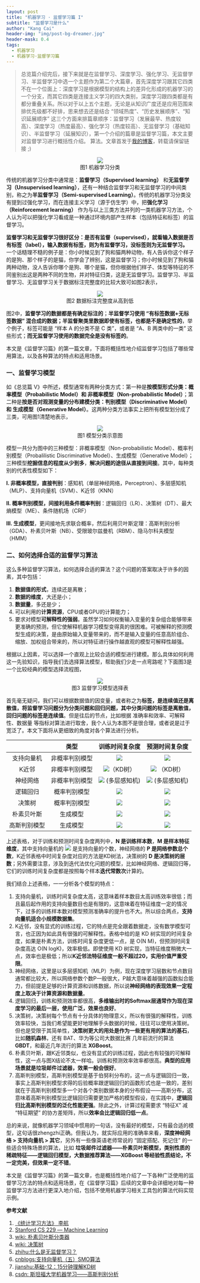 ```yaml
---
layout: post
title: "机器学习 · 监督学习篇 I"
subtitle: "监督学习是什么"
author: "Kang Cai"
header-img: "img/post-bg-dreamer.jpg"
header-mask: 0.4
tags:
  - 机器学习
  - 机器学习·监督学习篇
---
```


> 总览篇介绍完后，接下来就是在监督学习、深度学习、强化学习、无监督学习、半监督学习中选一个主题作为第二个大篇章，首先深度学习跟其它四类不在一个位面上：深度学习是根据模型的结构上的差异化形成的机器学习的一个分支，而其它四类是连接主义学习的四大类别，深度学习跟四类都是有都分重叠关系。所以对于以上五个主题，无论是从知识广度还是应用范围来排优先级都不好排，思来想去还是结合 “领域热度”、“历史发展顺序”、“知识延展顺序” 这三个方面来排篇章顺序：监督学习（发展最早、热度较高）、深度学习（热度最高）、强化学习（热度较高）、无监督学习（基础知识）、半监督学习（延展知识），第一个介绍的篇章是监督学习篇，本文主要对监督学习进行概括性介绍。
> 算法。文章首发于[我的博客](https://kangcai.github.io/)，转载请保留链接 ;)

<center>
<img src="https://kangcai.github.io/img/in-post/post-ml/learning classification2.png"/>
</center>
<center>图1 机器学习分类</center>

传统的机器学习分类中通常是：**监督学习（Supervised learning）** 和**无监督学习（Unsupervised learning）**，还有一种结合监督学习和无监督学习的中间类别，称之为**半监督学习（Semi-supervised Learning）**。传统的机器学习分类没有提到过强化学习，而在连接主义学习（源于仿生学）中，把**强化学习（Reinforcement learning）** 作为与以上三类方法并列的一类机器学习方法，个人认为可以把强化学习看成是一种通过环境内部产生样本（包括特征和标签）的监督学习。

**监督学习和无监督学习很好区分：是否有监督（supervised），就看输入数据是否有标签（label），输入数据有标签，则为有监督学习，没标签则为无监督学习。** 一个话糙理不糙的例子是：你小时候见到了狗和猫两种动物，有人告诉你这个样子的是狗、那个样子的是猫，你学会了辨别，这是监督学习；你小时候见到了狗和猫两种动物，没人告诉你哪个是狗、哪个是猫，但你根据他们样子、体型等特征的不同鉴别出这是两种不同的生物，并对特征归类，这是无监督学习。监督学习、半监督学习、无监督学习关于数据标注完整度的比较大致可如图2表示，

<center>
<img src="https://kangcai.github.io/img/in-post/post-ml/learning classification.png"/>
</center>
<center>图2 数据标注完整度从高到低</center>

图2中，**监督学习的数据都是有确定标注的**；**半监督学习使用 “有标签数据+无标签数据” 混合成的数据；半监督聚类里数据即使有标签，也都是不是确定性的**，举个例子，标签可能是 “样本 A 的分类不是 C 类”，或者是 “A、B 两类中的一类” 这些形式；**而无监督学习使用的数据完全是没有标签的**。

本文是《监督学习篇》的第一篇文章，下面将概括性地介绍监督学习包括了哪些常用算法，以及各种算法的特点和适用场景。

### 一、监督学习模型

如《总览篇 V》中所述，模型通常有两种分类方式：第一种是**按模型形式分类：概率模型（Probabilistic Model）和 非概率模型（Non-probabilistic Model）**；第二种是**按是否对观测变量的分布建模分类：判别模型（Discriminative Model）和 生成模型（Generative Model）**。这两种分类方法事实上把所有模型划分成了三类，可用图1清楚地表示，

<center>
<img src="https://kangcai.github.io/img/in-post/post-ml/Model classification.png"/>
</center>
<center>图1 模型分类示意图</center>

模型一共分为图中的三种模型：非概率模型（Non-probabilistic Model）、概率判别模型（Probalilistic Discriminative Model）、生成模型（Generative Model）；三种模型**挖掘信息的程度从少到多**，**解决问题的途径从直接到间接**。其中，每种类别的代表性模型如下：

**I. 非概率模型，直接判别**：感知机（单层神经网络，Perceptron）、多层感知机（MLP）、支持向量机（SVM）、K近邻（KNN）

**II. 概率判别模型，间接利用条件概率判别**：逻辑回归（LR）、决策树（DT）、最大熵模型（ME）、条件随机场（CRF）

**III. 生成模型**，更间接地先求联合概率，然后利用贝叶斯定理：高斯判别分析（GDA）、朴素贝叶斯（NB）、受限玻尔兹曼机（RBM）、隐马尔科夫模型（HMM）

### 二、如何选择合适的监督学习算法

这么多种监督学习算法，如何选择合适的算法？这个问题的答案取决于许多的因素，其中包括：

1. **数据值的形式**，连续还是离散；
2. **数据的维度**，大还是小；
3. **数据量**，多还是少；
3. 可以利用的**计算资源**，CPU或者GPU的计算能力；
4. 要求对模型**可解释性的强弱**。虽然学习如何权衡输入变量的复杂组合能够带来更准确的预测，但它使解释机器学习模型变得真的很困难。可被解释的预测模型生成的决策，是由原始输入变量带来的，而不是输入变量的任意高阶组合、缩放、加权组合带来的，所以对特征进行操作越直观的模型可解释性越强。

根据以上因素，可以选择一个直观上比较合适的模型进行建模。那么具体如何利用这一先验知识，指导我们去选择算法模型，帮助我们少走一点弯路呢？下面图3是一个比较经典的模型选择流程图，

<center>
<img src="https://kangcai.github.io/img/in-post/post-ml/supervised learning model cheeting sheet.png"/>
</center>
<center>图3 监督学习模型选择表</center>

首先毫无疑问，我们可以根据数据值的因变量，或者称之为**标签，是连续值还是离散值，将监督学习问题分为分类问题和回归问题，其中分类问题的标签是离散值，回归问题的标签是连续值**。但是往后的节点，比如根据 准确率和效率、可解释性、数据量 等指标对算法进行取舍，我个人认为本图不是很合理，或者说是过于宽泛了。本文下面将从更细致的角度对各个算法进行分析。

|  | 类型 | 训练时间复杂度 | 预测时间复杂度 |
| :-----------:| :----------: |:----------: | :----------: | 
| 支持向量机 | 非概率判别模型 | <img src="https://latex.codecogs.com/gif.latex?O(N^2M)~O(N^3M)" /> | <img src="https://latex.codecogs.com/gif.latex?O(N_{sv}M)" /> |
| K近邻 | 非概率判别模型 | <img src="https://latex.codecogs.com/gif.latex?O(NM\ logN)" />（KD树） | <img src="https://latex.codecogs.com/gif.latex?O((N^{1-\frac{1}{M}}+K)M)" /> （KD树）|
| 神经网络 | 非概率判别模型 | <img src="https://latex.codecogs.com/gif.latex?O(NP)" /> (多层感知机) |  <img src="https://latex.codecogs.com/gif.latex?O(P)" /> (多层感知机) |
| 逻辑回归 | 概率判别模型 | <img src="https://latex.codecogs.com/gif.latex?O(NM)" /> | <img src="https://latex.codecogs.com/gif.latex?O(M)" />  |
| 决策树 |  概率判别模型 | <img src="https://latex.codecogs.com/gif.latex?O(NMD)" /> | <img src="https://latex.codecogs.com/gif.latex?O(D)" /> |
| 朴素贝叶斯 |  生成模型 | <img src="https://latex.codecogs.com/gif.latex?O(NM)" /> | <img src="https://latex.codecogs.com/gif.latex?O(M)" /> |
| 高斯判别模型 | 生成模型 | <img src="https://latex.codecogs.com/gif.latex?O(NM^2)" /> |  <img src="https://latex.codecogs.com/gif.latex?O(M^2)" /> |

上述表格，对于训练和预测时间复杂度两列中，**N 是训练样本数**，**M 是样本特征维度**，其中支持向量机的 <img src="https://latex.codecogs.com/gif.latex?N_{sv}" /> 是支持向量的个数，神经网络的 **P 是网络参数总个数**，K近邻表格中时间复杂度对应的方法是KD树法，决策树的 **D 是决策树的层数**；另外需要注意，涉及到迭代法优化问题的模型，比如神经网络、逻辑回归等，它们的训练时间复杂度都是按照每个样本**迭代常数次**计算的。

我们结合上述表格，一一分析各个模型的特点：

1. 支持向量机，训练时间复杂度太高，这意味着样本数目太高训练效率很低；而且最后起作用的支持向量数目也是有限的，这意味着在特征维度一定的情况下，过多的训练样本数对模型预测准确率的提升也不大。所以综合两点，**支持向量机适合小规模数据集**。
2. K近邻，没有显式的训练过程，它的特点是完全跟着数据走，没有数学模型可言，也正因为如此具有很强的可解释性。表格中给的是 KD 树实现的时间复杂度，如果是朴素方法，训练时间复杂度更低一点，是 O(N M)，但预测时间复杂度高达 O(N logK)，效率极低。即使使用 KD 树实现，当特征维度稍微大一点，效率也是极低；所以**K近邻法特征维度一般不超过20，实用价值严重受限**。
3. 神经网络，这里是以多层感知机（MLP）为例，现在深度学习层数和节点数目通常都比较大，所以网络参数个数P一般很大，P越大意味着越强的函数拟合能力，但前提是足够的计算资源和训练数据，所以说**神经网络的表现效果一定程度上取决于计算资源和数据量**。
4. 逻辑回归，训练和预测效率都很高，**多维输出时的Softmax层通常作为现在深度学习的最后一层，使用广泛，效果也良好**。
5. 决策树，决策树每个节点有十分具体的物理意义，所以有很强的解释性，训练效率较快，当我们希望能更好地理解手头数据的时候，往往可以使用决策树。但也是受限于其简单性，**决策树更大的用处是作为一些更有用的算法的基石**，比如**随机森林**，还有 BAT、华为等公司大数据比赛 几年前流行的算法 **GBDT**，和最近几年流行的算法 **XGBoost**。
6. 朴素贝叶斯，跟K近邻类似，也没有显式的训练过程，因此也有较强的可解释性，这一点与图X结论不太一样哈。训练和预测效率效率都很高。**典型的应用场景就是垃圾邮件过滤器，效果一般会很好**。
7. 高斯判别模型，高斯判别模型是基于伯努利分布的，这一点与逻辑回归一致，事实上高斯判别模型求得的后验概率跟逻辑回归的函数形式也是一致的，差别就在于高斯判别模型多一个对各个类别数据本身的分布假设——高斯分布，这意味着高斯判别模型比逻辑回归需要更加严格的模型假设，在实践中，**逻辑回归比高斯判别模型的泛化性能更强**。除此之外，计算过程需要求 “特征X” 减 “特征期望” 的协方差矩阵，所以**效率会比逻辑回归低一点**。

总的来说，就像机器学习领域中惯用的一句话，没有最好的模型，只有最合适的模型，这句话很zhengzhi正确。但我认为，就实际应用的准确率来看，**深度神经网络 > 支持向量机 > 其它**，另外有一些像英语老师常说的 “固定搭配、死记住” 的一些适合特殊场景的算法，比如 **垃圾邮件过滤器——朴素贝叶斯模型，类别性质的稀疏特征——逻辑回归模型，大数据推荐算法——XGBoost 等经验性质结论，不一定完美，但效果一定不错**。

本文是《监督学习篇》的第一篇文章，也是概括性地介绍了一下各种广泛使用的监督学习方法的特点和适用场景，在《监督学习篇》后续的文章中会详细地对每一种监督学习方法进行更深入地介绍，包括不使用机器学习相关工具包的算法代码实现示例。

**参考文献**

1. [《统计学习方法》 李航](https://book.douban.com/subject/10590856/)
2. [Stanford CS 229 ― Machine Learning](https://stanford.edu/~shervine/teaching/cs-229.html)
3. [wiki: 朴素贝叶斯分类器](https://zh.wikipedia.org/wiki/%E6%9C%B4%E7%B4%A0%E8%B4%9D%E5%8F%B6%E6%96%AF%E5%88%86%E7%B1%BB%E5%99%A8)
4. [wiki: 决策树](https://zh.wikipedia.org/wiki/%E5%86%B3%E7%AD%96%E6%A0%91)
5. [zhihu:什么是无监督学习？](https://www.zhihu.com/question/23194489)
6. [cnblogs:支持向量机（五）SMO算法](http://www.cnblogs.com/jerrylead/archive/2011/03/18/1988419.html)
7. [jianshu:基础-12：15分钟理解KD树](https://www.jianshu.com/p/ffe52db3e12b)
8. [csdn: 斯坦福大学机器学习——高斯判别分析](https://blog.csdn.net/linkin1005/article/details/39054023)
